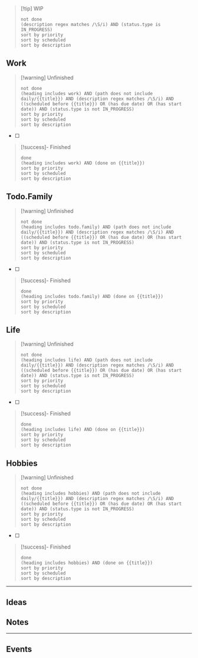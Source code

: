>[!tip] WIP
>```tasks
>not done
>(description regex matches /\S/i) AND (status.type is IN_PROGRESS)
>sort by priority
>sort by scheduled
>sort by description
>```

## Work

>[!warning] Unfinished
>```tasks
>not done
>(heading includes work) AND (path does not include daily/{{title}}) AND (description regex matches /\S/i) AND ((scheduled before {{title}}) OR (has due date) OR (has start date)) AND (status.type is not IN_PROGRESS)
>sort by priority
>sort by scheduled
>sort by description
>```

- [ ] 

>[!success]- Finished
>```tasks
>done
>(heading includes work) AND (done on {{title}})
>sort by priority
>sort by scheduled
>sort by description
>```

## Todo.Family

>[!warning] Unfinished
>```tasks
>not done
>(heading includes todo.family) AND (path does not include daily/{{title}}) AND (description regex matches /\S/i) AND ((scheduled before {{title}}) OR (has due date) OR (has start date)) AND (status.type is not IN_PROGRESS)
>sort by priority
>sort by scheduled
>sort by description
>```

- [ ] 

>[!success]- Finished
>```tasks
>done
>(heading includes todo.family) AND (done on {{title}})
>sort by priority
>sort by scheduled
>sort by description
>```

## Life

>[!warning] Unfinished
>```tasks
>not done
>(heading includes life) AND (path does not include daily/{{title}}) AND (description regex matches /\S/i) AND ((scheduled before {{title}}) OR (has due date) OR (has start date)) AND (status.type is not IN_PROGRESS)
>sort by priority
>sort by scheduled
>sort by description
>```

- [ ] 

>[!success]- Finished
>```tasks
>done
>(heading includes life) AND (done on {{title}})
>sort by priority
>sort by scheduled
>sort by description
>```

## Hobbies

>[!warning] Unfinished
>```tasks
>not done
>(heading includes hobbies) AND (path does not include daily/{{title}}) AND (description regex matches /\S/i) AND ((scheduled before {{title}}) OR (has due date) OR (has start date)) AND (status.type is not IN_PROGRESS)
>sort by priority
>sort by scheduled
>sort by description
>```

- [ ] 

>[!success]- Finished
>```tasks
>done
>(heading includes hobbies) AND (done on {{title}})
>sort by priority
>sort by scheduled
>sort by description
>```

___
## Ideas


## Notes


___
## Events

